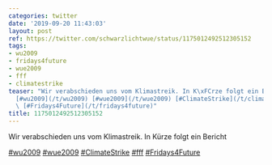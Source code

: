 ```yaml
---
categories: twitter
date: '2019-09-20 11:43:03'
layout: post
ref: https://twitter.com/schwarzlichtwue/status/1175012492512305152
tags:
- wu2009
- fridays4future
- wue2009
- fff
- climatestrike
teaser: "Wir verabschieden uns vom Klimastreik. In K\xFCrze folgt ein Bericht\n\n\
  [#wu2009](/t/wu2009) [#wue2009](/t/wue2009) [#ClimateStrike](/t/climatestrike) [#fff](/t/fff)\
  \ [#Fridays4Future](/t/fridays4future)"
title: 1175012492512305152
---
```

Wir verabschieden uns vom Klimastreik. In Kürze folgt ein Bericht

[#wu2009](/t/wu2009) [#wue2009](/t/wue2009) [#ClimateStrike](/t/climatestrike) [#fff](/t/fff) [#Fridays4Future](/t/fridays4future)